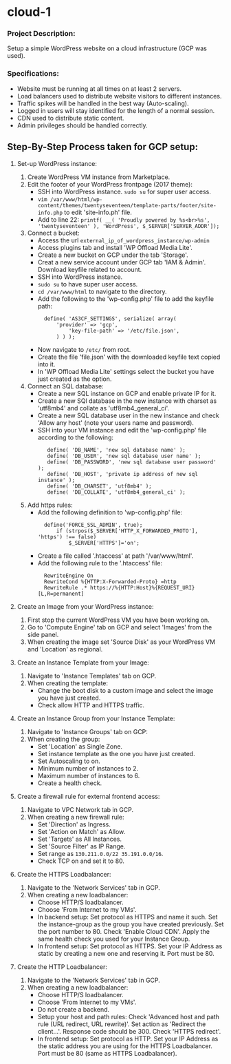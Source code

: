 # cloud-1

### Project Description:
Setup a simple WordPress website on a cloud infrastructure (GCP was used).
### Specifications:
- Website must be running at all times on at least 2 servers.
- Load balancers used to distribute website visitors to different instances.
- Traffic spikes will be handled in the best way (Auto-scaling).
- Logged in users will stay identified for the length of a normal session.
- CDN used to distribute static content.
- Admin privileges should be handled correctly.

## Step-By-Step Process taken for GCP setup:
1. Set-up WordPress instance:
    1. Create WordPress VM instance from Marketplace.
    2. Edit the footer of your WordPress frontpage (2017 theme):
        - SSH into WordPress instance. `sudo su` for super user access.
        - `vim /var/www/html/wp-content/themes/twentyseventeen/template-parts/footer/site-info.php` to edit 'site-info.ph' file.
        - Add to line 22: `printf( __( 'Proudly powered by %s<br>%s', 'twentyseventeen' ), 'WordPress', $_SERVER['SERVER_ADDR']);`
    3. Connect a bucket:
        - Access the url `external_ip_of_wordpress_instance/wp-admin`
        - Access plugins tab and install 'WP Offload Media Lite'.
        - Create a new bucket on GCP under the tab 'Storage'.
        - Creat a new service account under GCP tab 'IAM & Admin'. Download keyfile related to account.
        - SSH into WordPress instance.
        - `sudo su` to have super user access.
        - `cd /var/www/html` to navigate to the directory.
        - Add the following to the 'wp-config.php' file to add the keyfile path:
          ```
            define( 'AS3CF_SETTINGS', serialize( array(
                'provider' => 'gcp',
                    'key-file-path' => '/etc/file.json',
                ) ) );
          ```
        - Now navigate to `/etc/` from root.
        - Create the file 'file.json' with the downloaded keyfile text copied into it.
        - In 'WP Offload Media Lite' settings select the bucket you have just created as the option.
    4. Connect an SQL database:
        - Create a new SQL instance on GCP and enable private IP for it.
        - Create a new SQl database in the new instance with charset as 'utf8mb4' and collate as 'utf8mb4_general_ci'.
        - Create a new SQL database user in the new instance and check 'Allow any host' (note your users name and password).
        - SSH into your VM instance and edit the 'wp-config.php' file according to the following:
          ```
             define( 'DB_NAME', 'new sql database name' );
             define( 'DB_USER', 'new sql database user name' );
             define( 'DB_PASSWORD', 'new sql database user password' );
             define( 'DB_HOST', 'private ip address of new sql instance' );
             define( 'DB_CHARSET', 'utf8mb4' );
             define( 'DB_COLLATE', 'utf8mb4_general_ci' );
          ```
    5. Add https rules:
        - Add the following definition to 'wp-config.php' file:
          ```
            define('FORCE_SSL_ADMIN', true);
                if (strpos($_SERVER['HTTP_X_FORWARDED_PROTO'], 'https') !== false)
                    $_SERVER['HTTPS']='on';
          ```
        - Create a file called '.htaccess' at path '/var/www/html'.
        - Add the following rule to the '.htaccess' file:
          ```
            RewriteEngine On
            RewriteCond %{HTTP:X-Forwarded-Proto} =http
            RewriteRule .* https://%{HTTP:Host}%{REQUEST_URI} [L,R=permanent]
          ```
             
2. Create an Image from your WordPress instance:
    1. First stop the current WordPress VM you have been working on.
    2. Go to 'Compute Engine' tab on GCP and select 'Images' from the side panel.
    3. When creating the image set 'Source Disk' as your WordPress VM and 'Location' as regional.
    
3. Create an Instance Template from your Image:
    1. Navigate to 'Instance Templates' tab on GCP.
    2. When creating the template:
        - Change the boot disk to a custom image and select the image you have just created.
        - Check allow HTTP and HTTPS traffic.

4. Create an Instance Group from your Instance Template:
    1. Navigate to 'Instance Groups' tab on GCP:
    2. When creating the group:
        - Set 'Location' as Single Zone.
        - Set instance template as the one you have just created.
        - Set Autoscaling to on.
        - Minimum number of instances to 2.
        - Maximum number of instances to 6.
        - Create a health check.
        
5. Create a firewall rule for external frontend access:
    1. Navigate to VPC Network tab in GCP.
    2. When creating a new firewall rule:
        - Set 'Direction' as Ingress.
        - Set 'Action on Match' as Allow.
        - Set 'Targets' as All Instances.
        - Set 'Source Filter' as IP Range.
        - Set range as `130.211.0.0/22 35.191.0.0/16`.
        - Check TCP on and set it to 80.
        
6. Create the HTTPS Loadbalancer:
    1. Navigate to the 'Network Services' tab in GCP.
    2. When creating a new loadbalancer:
         - Choose HTTP/S loadbalancer.
         - Choose 'From Internet to my VMs'.
         - In backend setup: Set protocol as HTTPS and name it such. Set the instance-group as the group you have
            created previously. Set the port number to 80. Check 'Enable Cloud CDN'. Apply the same health check you
            used for your Instance Group.
         - In frontend setup: Set protocol as HTTPS. Set your IP Address as static by creating a new one and reserving it.
            Port must be 80.
        
7. Create the HTTP Loadbalancer:
    1. Navigate to the 'Network Services' tab in GCP.
    2. When creating a new loadbalancer:
         - Choose HTTP/S loadbalancer.
         - Choose 'From Internet to my VMs'.
         - Do not create a backend.
         - Setup your host and path rules: Check 'Advanced host and path rule (URL redirect, URL rewrite)'.
            Set action as 'Redirect the client...'. Response code should be 300.
            Check 'HTTPS redirect'.
         - In frontend setup: Set protocol as HTTP. Set your IP Address as the static address you are using for the HTTPS Loadbalancer.
            Port must be 80 (same as HTTPS Loadbalancer).